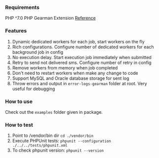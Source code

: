 ### Requirements
PHP ^7.0
PHP Gearman Extension [Reference](https://www.php.net/manual/en/book.gearman.php)

### Features
1. Dynamic dedicated workers for each job, start workers on the fly
2. Rich configurations. Configure number of dedicated workers for each background job in config
3. No execution delay. Start execution job immediately when submitted
4. Retry to send not delivered sms. Configure number of retry in config
5. Remove workers from memory when job completed
6. Don't need to restart workers when make any change to code
7. Support MySQL and Oracle database storage for sent log   
8. Throw errors and output in `error-logs-gearman` folder at root. Very useful for debugging

### How to use
Check out the `examples` folder given in package. 

### How to test

1. Point to /vendor/bin dir `cd ./vendor/bin`
2. Execute PHPUnit tests: `phpunit --configuration ./../../tests/phpunit.xml`
3. To check phpunit version: `phpunit --version`